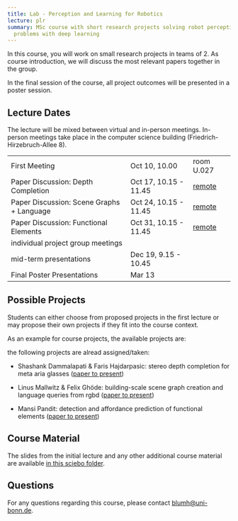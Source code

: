 ```yaml
---
title: Lab - Perception and Learning for Robotics
lecture: plr
summary: MSc course with short research projects solving robot perception
  problems with deep learning
---
```

In this course, you will work on small research projects in teams of 2. As course introduction, we will discuss the most relevant papers together in the group.

In the final session of the course, all project outcomes will be presented in a poster session.

## Lecture Dates

The lecture will be mixed between virtual and in-person meetings. In-person meetings take place in the computer science building (Friedrich-Hirzebruch-Allee 8).

|     |     |     |
| --- | --- | --- |
| First Meeting | Oct 10, 10.00 | room U.027 |
| Paper Discussion: Depth Completion | Oct 17, 10.15 - 11.45 | [remote](https://uni-bonn.zoom-x.de/j/64985805214?pwd=L9HAoxVcKLBd0gC7lzJGehjGKjjvgQ.1) |
| Paper Discussion: Scene Graphs + Language | Oct 24, 10.15 - 11.45 | [remote](https://uni-bonn.zoom-x.de/j/64985805214?pwd=L9HAoxVcKLBd0gC7lzJGehjGKjjvgQ.1) |
| Paper Discussion: Functional Elements | Oct 31, 10.15 - 11.45 | [remote](https://uni-bonn.zoom-x.de/j/64985805214?pwd=L9HAoxVcKLBd0gC7lzJGehjGKjjvgQ.1) |
| individual project group meetings |     |     |
| mid-term presentations | Dec 19, 9.15 - 10.45 |     |
| Final Poster Presentations | Mar 13 |     |

## Possible Projects

Students can either choose from proposed projects in the first lecture or may propose their own projects if they fit into the course context.

As an example for course projects, the available projects are:

the following projects are alread assigned/taken:

*   Shashank Dammalapati & Faris Hajdarpasic: stereo depth completion for meta aria glasses ([paper to present](https://www.ecva.net/papers/eccv_2020/papers_ECCV/papers/123580120.pdf))
    
*   Linus Mallwitz & Felix Ghöde: building-scale scene graph creation and language queries from rgbd ([paper to present](https://www.roboticsproceedings.org/rss20/p077.pdf))
    
*   Mansi Pandit: detection and affordance prediction of functional elements ([paper to present](https://openaccess.thecvf.com/content/CVPR2024/html/Delitzas_SceneFun3D_Fine-Grained_Functionality_and_Affordance_Understanding_in_3D_Scenes_CVPR_2024_paper.html))
    

## Course Material

The slides from the initial lecture and any other additional course material are available [in this sciebo folder](https://uni-bonn.sciebo.de/s/DvFc1ZIYe1v2rMG).

## Questions

For any questions regarding this course, please contact [blumh@uni-bonn.de](mailto:blumh@uni-bonn.de).